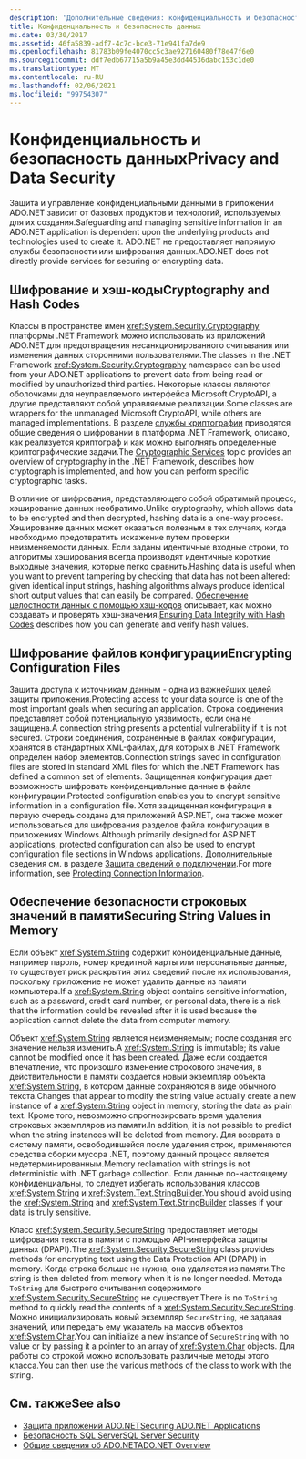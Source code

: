 ```yaml
---
description: 'Дополнительные сведения: конфиденциальность и безопасность данных'
title: Конфиденциальность и безопасность данных
ms.date: 03/30/2017
ms.assetid: 46fa5839-adf7-4c7c-bce3-71e941fa7de9
ms.openlocfilehash: 81783b09fe4070cc5c3ae927160480f78e47f6e0
ms.sourcegitcommit: ddf7edb67715a5b9a45e3dd44536dabc153c1de0
ms.translationtype: MT
ms.contentlocale: ru-RU
ms.lasthandoff: 02/06/2021
ms.locfileid: "99754307"
---
```

# <a name="privacy-and-data-security"></a><span data-ttu-id="5dfed-103">Конфиденциальность и безопасность данных</span><span class="sxs-lookup"><span data-stu-id="5dfed-103">Privacy and Data Security</span></span>

<span data-ttu-id="5dfed-104">Защита и управление конфиденциальными данными в приложении ADO.NET зависит от базовых продуктов и технологий, используемых для их создания.</span><span class="sxs-lookup"><span data-stu-id="5dfed-104">Safeguarding and managing sensitive information in an ADO.NET application is dependent upon the underlying products and technologies used to create it.</span></span> <span data-ttu-id="5dfed-105">ADO.NET не предоставляет напрямую службы безопасности или шифрования данных.</span><span class="sxs-lookup"><span data-stu-id="5dfed-105">ADO.NET does not directly provide services for securing or encrypting data.</span></span>  
  
## <a name="cryptography-and-hash-codes"></a><span data-ttu-id="5dfed-106">Шифрование и хэш-коды</span><span class="sxs-lookup"><span data-stu-id="5dfed-106">Cryptography and Hash Codes</span></span>  

 <span data-ttu-id="5dfed-107">Классы в пространстве имен <xref:System.Security.Cryptography> платформы .NET Framework можно использовать из приложений ADO.NET для предотвращения несанкционированного считывания или изменения данных сторонними пользователями.</span><span class="sxs-lookup"><span data-stu-id="5dfed-107">The classes in the .NET Framework <xref:System.Security.Cryptography> namespace can be used from your ADO.NET applications to prevent data from being read or modified by unauthorized third parties.</span></span> <span data-ttu-id="5dfed-108">Некоторые классы являются оболочками для неуправляемого интерфейса Microsoft CryptoAPI, а другие представляют собой управляемые реализации.</span><span class="sxs-lookup"><span data-stu-id="5dfed-108">Some classes are wrappers for the unmanaged Microsoft CryptoAPI, while others are managed implementations.</span></span> <span data-ttu-id="5dfed-109">В разделе [службы криптографии](../../../standard/security/cryptographic-services.md) приводятся общие сведения о шифровании в платформа .NET Framework, описано, как реализуется криптограф и как можно выполнять определенные криптографические задачи.</span><span class="sxs-lookup"><span data-stu-id="5dfed-109">The [Cryptographic Services](../../../standard/security/cryptographic-services.md) topic provides an overview of cryptography in the .NET Framework, describes how cryptograph is implemented, and how you can perform specific cryptographic tasks.</span></span>  
  
 <span data-ttu-id="5dfed-110">В отличие от шифрования, представляющего собой обратимый процесс, хэширование данных необратимо.</span><span class="sxs-lookup"><span data-stu-id="5dfed-110">Unlike cryptography, which allows data to be encrypted and then decrypted, hashing data is a one-way process.</span></span> <span data-ttu-id="5dfed-111">Хэширование данных может оказаться полезным в тех случаях, когда необходимо предотвратить искажение путем проверки неизменяемости данных. Если заданы идентичные входные строки, то алгоритмы хэширования всегда производят идентичные короткие выходные значения, которые легко сравнить.</span><span class="sxs-lookup"><span data-stu-id="5dfed-111">Hashing data is useful when you want to prevent tampering by checking that data has not been altered: given identical input strings, hashing algorithms always produce identical short output values that can easily be compared.</span></span> <span data-ttu-id="5dfed-112">[Обеспечение целостности данных с помощью хэш-кодов](../../../standard/security/ensuring-data-integrity-with-hash-codes.md) описывает, как можно создавать и проверять хэш-значения.</span><span class="sxs-lookup"><span data-stu-id="5dfed-112">[Ensuring Data Integrity with Hash Codes](../../../standard/security/ensuring-data-integrity-with-hash-codes.md) describes how you can generate and verify hash values.</span></span>  
  
## <a name="encrypting-configuration-files"></a><span data-ttu-id="5dfed-113">Шифрование файлов конфигурации</span><span class="sxs-lookup"><span data-stu-id="5dfed-113">Encrypting Configuration Files</span></span>  

 <span data-ttu-id="5dfed-114">Защита доступа к источникам данным - одна из важнейших целей защиты приложения.</span><span class="sxs-lookup"><span data-stu-id="5dfed-114">Protecting access to your data source is one of the most important goals when securing an application.</span></span> <span data-ttu-id="5dfed-115">Строка соединения представляет собой потенциальную уязвимость, если она не защищена.</span><span class="sxs-lookup"><span data-stu-id="5dfed-115">A connection string presents a potential vulnerability if it is not secured.</span></span> <span data-ttu-id="5dfed-116">Строки соединения, сохраненные в файлах конфигурации, хранятся в стандартных XML-файлах, для которых в .NET Framework определен набор элементов.</span><span class="sxs-lookup"><span data-stu-id="5dfed-116">Connection strings saved in configuration files are stored in standard XML files for which the .NET Framework has defined a common set of elements.</span></span> <span data-ttu-id="5dfed-117">Защищенная конфигурация дает возможность шифровать конфиденциальные данные в файле конфигурации.</span><span class="sxs-lookup"><span data-stu-id="5dfed-117">Protected configuration enables you to encrypt sensitive information in a configuration file.</span></span> <span data-ttu-id="5dfed-118">Хотя защищенная конфигурация в первую очередь создана для приложений ASP.NET, она также может использоваться для шифрования разделов файла конфигурации в приложениях Windows.</span><span class="sxs-lookup"><span data-stu-id="5dfed-118">Although primarily designed for ASP.NET applications, protected configuration can also be used to encrypt configuration file sections in Windows applications.</span></span> <span data-ttu-id="5dfed-119">Дополнительные сведения см. в разделе [Защита сведений о подключении](protecting-connection-information.md).</span><span class="sxs-lookup"><span data-stu-id="5dfed-119">For more information, see [Protecting Connection Information](protecting-connection-information.md).</span></span>  
  
## <a name="securing-string-values-in-memory"></a><span data-ttu-id="5dfed-120">Обеспечение безопасности строковых значений в памяти</span><span class="sxs-lookup"><span data-stu-id="5dfed-120">Securing String Values in Memory</span></span>  

 <span data-ttu-id="5dfed-121">Если объект <xref:System.String> содержит конфиденциальные данные, например пароль, номер кредитной карты или персональные данные, то существует риск раскрытия этих сведений после их использования, поскольку приложение не может удалить данные из памяти компьютера.</span><span class="sxs-lookup"><span data-stu-id="5dfed-121">If a <xref:System.String> object contains sensitive information, such as a password, credit card number, or personal data, there is a risk that the information could be revealed after it is used because the application cannot delete the data from computer memory.</span></span>  
  
 <span data-ttu-id="5dfed-122">Объект <xref:System.String> является неизменяемым; после создания его значение нельзя изменить.</span><span class="sxs-lookup"><span data-stu-id="5dfed-122">A <xref:System.String> is immutable; its value cannot be modified once it has been created.</span></span> <span data-ttu-id="5dfed-123">Даже если создается впечатление, что произошло изменение строкового значения, в действительности в памяти создается новый экземпляр объекта <xref:System.String>, в котором данные сохраняются в виде обычного текста.</span><span class="sxs-lookup"><span data-stu-id="5dfed-123">Changes that appear to modify the string value actually create a new instance of a <xref:System.String> object in memory, storing the data as plain text.</span></span> <span data-ttu-id="5dfed-124">Кроме того, невозможно спрогнозировать время удаления строковых экземпляров из памяти.</span><span class="sxs-lookup"><span data-stu-id="5dfed-124">In addition, it is not possible to predict when the string instances will be deleted from memory.</span></span> <span data-ttu-id="5dfed-125">Для возврата в систему памяти, освободившейся после удаления строк, применяются средства сборки мусора .NET, поэтому данный процесс является недетерминированным.</span><span class="sxs-lookup"><span data-stu-id="5dfed-125">Memory reclamation with strings is not deterministic with .NET garbage collection.</span></span> <span data-ttu-id="5dfed-126">Если данные по-настоящему конфиденциальны, то следует избегать использования классов <xref:System.String> и <xref:System.Text.StringBuilder>.</span><span class="sxs-lookup"><span data-stu-id="5dfed-126">You should avoid using the <xref:System.String> and <xref:System.Text.StringBuilder> classes if your data is truly sensitive.</span></span>  
  
 <span data-ttu-id="5dfed-127">Класс <xref:System.Security.SecureString> предоставляет методы шифрования текста в памяти с помощью API-интерфейса защиты данных (DPAPI).</span><span class="sxs-lookup"><span data-stu-id="5dfed-127">The <xref:System.Security.SecureString> class provides methods for encrypting text using the Data Protection API (DPAPI) in memory.</span></span> <span data-ttu-id="5dfed-128">Когда строка больше не нужна, она удаляется из памяти.</span><span class="sxs-lookup"><span data-stu-id="5dfed-128">The string is then deleted from memory when it is no longer needed.</span></span> <span data-ttu-id="5dfed-129">Метода `ToString` для быстрого считывания содержимого <xref:System.Security.SecureString> не существует.</span><span class="sxs-lookup"><span data-stu-id="5dfed-129">There is no `ToString` method to quickly read the contents of a <xref:System.Security.SecureString>.</span></span> <span data-ttu-id="5dfed-130">Можно инициализировать новый экземпляр `SecureString`, не задавая значений, или передать ему указатель на массив объектов <xref:System.Char>.</span><span class="sxs-lookup"><span data-stu-id="5dfed-130">You can initialize a new instance of `SecureString` with no value or by passing it a pointer to an array of <xref:System.Char> objects.</span></span> <span data-ttu-id="5dfed-131">Для работы со строкой можно использовать различные методы этого класса.</span><span class="sxs-lookup"><span data-stu-id="5dfed-131">You can then use the various methods of the class to work with the string.</span></span>
  
## <a name="see-also"></a><span data-ttu-id="5dfed-132">См. также</span><span class="sxs-lookup"><span data-stu-id="5dfed-132">See also</span></span>

- [<span data-ttu-id="5dfed-133">Защита приложений ADO.NET</span><span class="sxs-lookup"><span data-stu-id="5dfed-133">Securing ADO.NET Applications</span></span>](securing-ado-net-applications.md)
- [<span data-ttu-id="5dfed-134">Безопасность SQL Server</span><span class="sxs-lookup"><span data-stu-id="5dfed-134">SQL Server Security</span></span>](./sql/sql-server-security.md)
- [<span data-ttu-id="5dfed-135">Общие сведения об ADO.NET</span><span class="sxs-lookup"><span data-stu-id="5dfed-135">ADO.NET Overview</span></span>](ado-net-overview.md)

